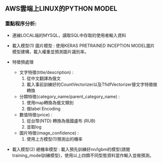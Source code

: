 ## AWS雲端上LINUX的PYTHON MODEL

### 重點程序分析:
* 連線LOCAL端的MYSQL，讀取SQL中存取的使用者輸入資料
* 載入模型(1) 圖片模型 : 使用KERAS PRETRAINED INCEPTION MODEL圖片模型建構，載入權重並預測圖片識別率。
* 特徵預處理   <br>
    * 文字特徵(title/description) :  <br>
      1. 從中文翻譯為俄文 <br>
      2. 載入事前訓練好的CountVectorizer以及TfidfVectorizer替文字特徵做轉換  <br>
    * 分類特徵(category_name/parent_category_name) :  <br>
      1. 使用map轉換為俄文類別  <br>
      2. 做label Encoding <br>
    * 數值特徵(price) : 
      1. 從台幣(NTD) 轉換為俄國盧布 (RUB)  <br>
      2. 並取log <br>
    * 圖片特徵(image_confidence) : 
      1. 使用上方模型(1)預測出的機率 <br>
              
              
* 載入模型(2) 總機率模型 : 載入預先訓練好nn/lgbm的模型(請閱training_model訓練模型)，使用以上四類不同型態資料當作輸入並做預測。
